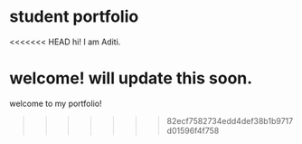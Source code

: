 # student portfolio

<<<<<<< HEAD
hi! I am Aditi.

welcome!
will update this soon.
=======
welcome to my portfolio!
>>>>>>> 82ecf7582734edd4def38b1b9717d01596f4f758
